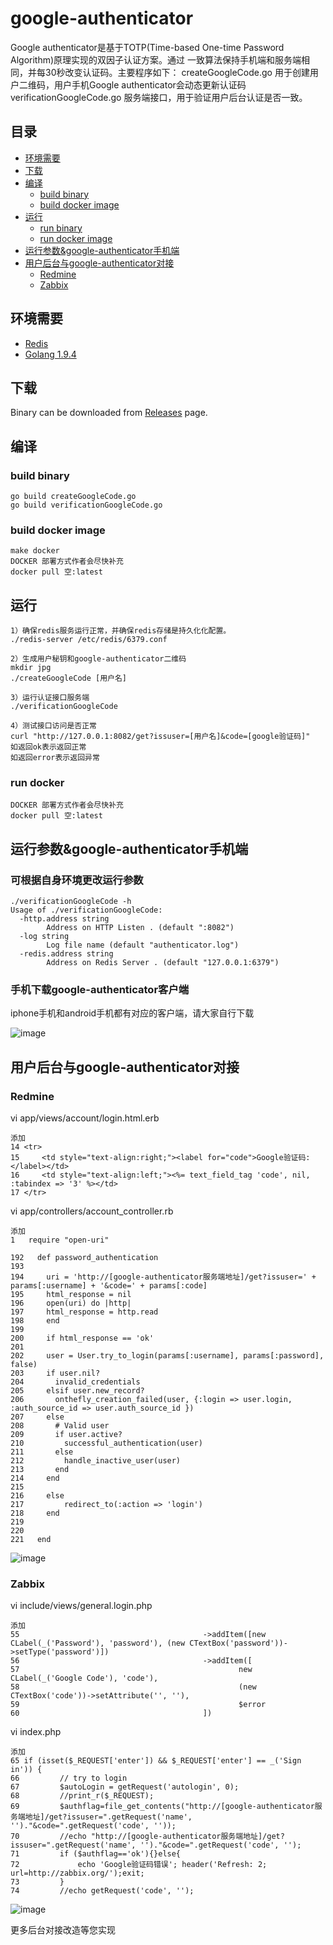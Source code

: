 # google-authenticator

Google authenticator是基于TOTP(Time-based One-time Password Algorithm)原理实现的双因子认证方案。通过
一致算法保持手机端和服务端相同，并每30秒改变认证码。主要程序如下：
createGoogleCode.go 用于创建用户二维码，用户手机Google authenticator会动态更新认证码
verificationGoogleCode.go 服务端接口，用于验证用户后台认证是否一致。

## 目录
* [环境需要](#dependency)
* [下载](#download)
* [编译](#compile)
  * [build binary](#build-binary)
  * [build docker image](#build-docker-image)
* [运行](#run)
  * [run binary](#run-binary)
  * [run docker image](#run-docker-image)
* [运行参数&google-authenticator手机端](#environment-variables)
* [用户后台与google-authenticator对接](#metrics)
  * [Redmine](#redmine)
  * [Zabbix](#zabbix)



## 环境需要

* [Redis](https://redis.io/)
* [Golang 1.9.4](https://golang.org/)


## 下载

Binary can be downloaded from [Releases](https://github.com/liyinda/google-authenticator/releases) page.

## 编译

### build binary

``` shell
go build createGoogleCode.go
go build verificationGoogleCode.go
```
### build docker image
``` shell
make docker
DOCKER 部署方式作者会尽快补充
docker pull 空:latest
```

## 运行
``` shell
1）确保redis服务运行正常，并确保redis存储是持久化化配置。
./redis-server /etc/redis/6379.conf

2）生成用户秘钥和google-authenticator二维码
mkdir jpg
./createGoogleCode [用户名]

3）运行认证接口服务端
./verificationGoogleCode

4）测试接口访问是否正常
curl "http://127.0.0.1:8082/get?issuser=[用户名]&code=[google验证码]"
如返回ok表示返回正常
如返回error表示返回异常
```
### run docker
```
DOCKER 部署方式作者会尽快补充
docker pull 空:latest
```

## 运行参数&google-authenticator手机端

### 可根据自身环境更改运行参数
``` shell
./verificationGoogleCode -h
Usage of ./verificationGoogleCode:
  -http.address string
        Address on HTTP Listen . (default ":8082")
  -log string
        Log file name (default "authenticator.log")
  -redis.address string
        Address on Redis Server . (default "127.0.0.1:6379")

```

### 手机下载google-authenticator客户端
iphone手机和android手机都有对应的客户端，请大家自行下载

![image](https://github.com/liyinda/security_exporter/blob/master/jpg/grafana.jpg)


## 用户后台与google-authenticator对接

### Redmine
vi app/views/account/login.html.erb
``` shell 
添加
14 <tr>
15     <td style="text-align:right;"><label for="code">Google验证码:</label></td>
16     <td style="text-align:left;"><%= text_field_tag 'code', nil, :tabindex => '3' %></td>
17 </tr>

```

vi app/controllers/account_controller.rb
``` shell 
添加
1   require "open-uri"

192   def password_authentication
193 
194     uri = 'http://[google-authenticator服务端地址]/get?issuser=' + params[:username] + '&code=' + params[:code]
195     html_response = nil
196     open(uri) do |http|
197     html_response = http.read
198     end
199 
200     if html_response == 'ok'
201 
202     user = User.try_to_login(params[:username], params[:password], false)
203     if user.nil?
204       invalid_credentials
205     elsif user.new_record?
206       onthefly_creation_failed(user, {:login => user.login, :auth_source_id => user.auth_source_id })
207     else
208       # Valid user
209       if user.active?
210         successful_authentication(user)
211       else
212         handle_inactive_user(user)
213       end
214     end
215 
216     else
217         redirect_to(:action => 'login')
218     end
219 
220 
221   end

```

![image](https://github.com/liyinda/security_exporter/blob/master/jpg/grafana.jpg)

### Zabbix
vi include/views/general.login.php
``` shell 
添加
55                                         ->addItem([new CLabel(_('Password'), 'password'), (new CTextBox('password'))->setType('password')])
56                                         ->addItem([
57                                                 new CLabel(_('Google Code'), 'code'),
58                                                 (new CTextBox('code'))->setAttribute('', ''),
59                                                 $error
60                                         ])

```

vi index.php 
``` shell 
添加
65 if (isset($_REQUEST['enter']) && $_REQUEST['enter'] == _('Sign in')) {
66         // try to login
67         $autoLogin = getRequest('autologin', 0);
68         //print_r($_REQUEST);
69         $authflag=file_get_contents("http://[google-authenticator服务端地址]/get?issuser=".getRequest('name', '')."&code=".getRequest('code', ''));
70         //echo "http://[google-authenticator服务端地址]/get?issuser=".getRequest('name', '')."&code=".getRequest('code', '');
71         if ($authflag=='ok'){}else{
72             echo 'Google验证码错误'; header('Refresh: 2; url=http://zabbix.org/');exit;
73         }
74         //echo getRequest('code', '');

```


![image](https://github.com/liyinda/security_exporter/blob/master/jpg/grafana.jpg)


更多后台对接改造等您实现
